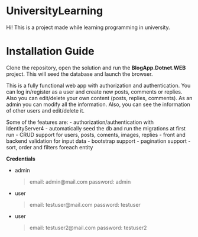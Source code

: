 # UniversityLearning
Hi! This is a project made while learning programming in university.

# Installation Guide

Clone the repository, open the solution and run the **BlogApp.Dotnet.WE<span><span>B** project. This will seed the database and launch the browser.

This is a fully functional web app with authorization and authentication. You can log in/register as a user and create new posts, comments or replies. Also you can edit/delete your own content (posts, replies, comments). As an admin you can modify all the information. Also, you can see the information of other users and edit/delete it. 

Some of the features are:
	- authorization/authentication with IdentityServer4
	- automatically seed the db and run the migrations at first run
	- CRUD support for users, posts, coments, images, replies
	- front and backend validation for input data
	- bootstrap support
	- pagination support
	- sort, order and filters foreach entity

**Credentials**
- admin
	> email: admin@mail.<span><span>com
	>password: admin
- user
	>email: testuser@mail.<span><span>com
	>password: testuser
- user
	>email: testuser2@mail.<span><span>com
	>password: testuser2
